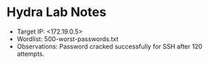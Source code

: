 # Hydra Lab Notes

- Target IP: <172.19.0.5>
- Wordlist: 500-worst-passwords.txt
- Observations: Password cracked successfully for SSH after 120 attempts.
